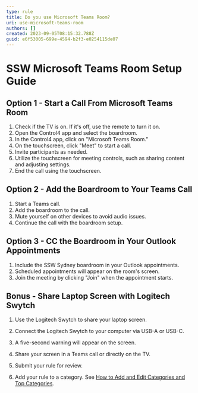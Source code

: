 ```yaml
---
type: rule
title: Do you use Microsoft Teams Room?
uri: use-microsoft-teams-room
authors: []
created: 2023-09-05T08:15:32.788Z
guid: e6f53005-699e-4594-b2f3-e0254115de07
---
```

# SSW Microsoft Teams Room Setup Guide

## Option 1 - Start a Call From Microsoft Teams Room

1. Check if the TV is on. If it's off, use the remote to turn it on.
2. Open the Control4 app and select the boardroom.
3. In the Control4 app, click on "Microsoft Teams Room."
4. On the touchscreen, click "Meet" to start a call.
5. Invite participants as needed.
6. Utilize the touchscreen for meeting controls, such as sharing content and adjusting settings.
7. End the call using the touchscreen.

## Option 2 - Add the Boardroom to Your Teams Call

1. Start a Teams call.
2. Add the boardroom to the call.
3. Mute yourself on other devices to avoid audio issues.
4. Continue the call with the boardroom setup.

## Option 3 - CC the Boardroom in Your Outlook Appointments

1. Include the SSW Sydney boardroom in your Outlook appointments.
2. Scheduled appointments will appear on the room's screen.
3. Join the meeting by clicking "Join" when the appointment starts.

## Bonus - Share Laptop Screen with Logitech Swytch

1. Use the Logitech Swytch to share your laptop screen.
2. Connect the Logitech Swytch to your computer via USB-A or USB-C.
3. A five-second warning will appear on the screen.
4. Share your screen in a Teams call or directly on the TV.

3. Submit your rule for review.
4. Add your rule to a category. See [How to Add and Edit Categories and Top Categories](https://github.com/SSWConsulting/SSW.Rules.Content/wiki/How-to-Add-and-Edit-Categories-and-Top-Categories).
